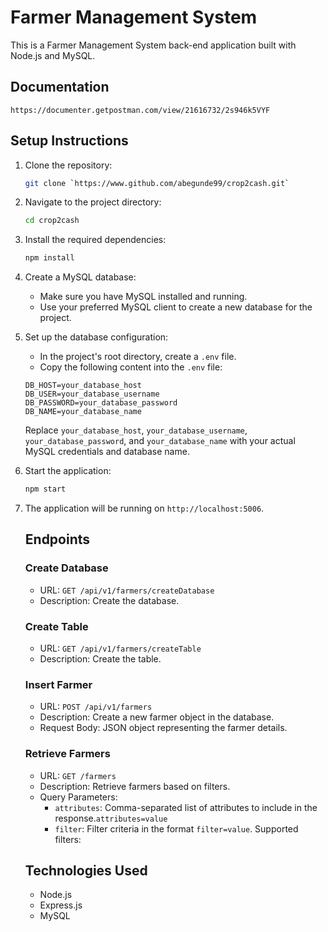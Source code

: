 # Farmer Management System

This is a Farmer Management System back-end application built with Node.js and MySQL.

## Documentation
    https://documenter.getpostman.com/view/21616732/2s946k5VYF

## Setup Instructions

1. Clone the repository:

    ```bash
    git clone `https://www.github.com/abegunde99/crop2cash.git`
    ```

2. Navigate to the project directory:
    ```bash
    cd crop2cash
    ```

3. Install the required dependencies:

    ```bash
    npm install
    ```

4. Create a MySQL database:

    - Make sure you have MySQL installed and running.
    - Use your preferred MySQL client to create a new database for the project.

5. Set up the database configuration:

    - In the project's root directory, create a `.env` file.
    - Copy the following content into the `.env` file:

    ```
    DB_HOST=your_database_host
    DB_USER=your_database_username
    DB_PASSWORD=your_database_password
    DB_NAME=your_database_name
    ```

     Replace `your_database_host`, `your_database_username`, `your_database_password`, and `your_database_name` with your actual MySQL credentials and database name.

6. Start the application:
    
    ```bash
    npm start
    ```
    

7. The application will be running on `http://localhost:5006`.

    ## Endpoints
    ### Create Database
    - URL: `GET /api/v1/farmers/createDatabase`
    - Description: Create the database.

    ### Create Table
    - URL: `GET /api/v1/farmers/createTable`
    - Description: Create the table.


    ### Insert Farmer

    - URL: `POST /api/v1/farmers`
    - Description: Create a new farmer object in the database.
    - Request Body: JSON object representing the farmer details.

    ### Retrieve Farmers

    - URL: `GET /farmers`
    - Description: Retrieve farmers based on filters.
    - Query Parameters:
        - `attributes`: Comma-separated list of attributes to include in the response.`attributes=value`
        - `filter`: Filter criteria in the format `filter=value`. Supported filters:

    ## Technologies Used

    - Node.js
    - Express.js
    - MySQL




